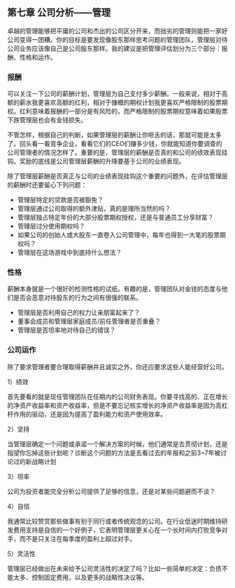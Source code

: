## 第七章 公司分析——管理

卓越的管理能够把平庸的公司和杰出的公司区分开来，而拙劣的管理则能把一家好公司变得一团糟。你的目标是要发现像股东那样思考问题的管理团队，管理层对待公司业务应该像自己是公司股东那样。我的建议是把管理评估划分为三个部分：报酬、性格和运作。

### 报酬

可以关注一下公司的薪酬计划，管理层为自己支付多少薪酬。一般来说，相对于高额的薪水我更喜欢高额的红利，相对于慷概的期权计划我更喜欢严格限制的股票期权。红利意味着报酬的一部分是有风险的，而严格限制的股票期权意味着如果股票下跌管理层也会有金钱损失。

不管怎样，根据自己的判断，如果管理层的薪酬让你咂舌的话，那就可能是太多了。回头看一看竞争企业，看看它们的CEO们赚多少钱，你就能知道你要调查的公司管理者的情况怎样了。重要的是，管理层的薪酬是否真的和公司的绩效表现挂钩。奖励的底线是公司管理层薪酬的升降要基于公司的业绩表现。

除了管理层薪酬是否真正与公司的业绩表现挂钩这个重要的问题外，在评估管理层的薪酬时还要留心下列问题：

- 管理层特定的贷款是否被豁免？
- 管理层通过公司取得的额外津贴，真的是理所当然的吗？
- 管理层独占特定年份的大部分股票期权授权，还是与普通员工分享财富？
- 管理层过分使用期权吗？
- 如果公司的创始人或大股东一直卷入公司管理中，每年也得到一大笔的股票期权吗？
- 管理层在这场游戏中到底持什么想法？

### 性格

薪酬本身就是一个很好的检测性格的试纸。有趣的是，管理团队对金钱的态度与他们是否会恶意对待股东的行为之间有很强的联系。

- 管理层是否利用自己的权力让亲朋富起来了？
- 董事会成员和管理层家庭成员/前任管理者是否重叠？
- 管理层是否坦率地对待自己的错误？

### 公司运作

除了要求管理者要合理取得薪酬并且诚实之外，你还应要求这些人能经营好公司。

1）绩效

首先要看的就是现任管理团队在任期内的公司财务表现。你要寻找高的、正在增长的净资产收益率和资产收益率，但是不要忘记核实增长的净资产收益率是因为高杠杆作用的驱动，还是因为提高了盈利能力和资产使用效率。

2）坚持

当管理层确定一个问题或承诺一个解决方案的时候，他们通常是去贯彻计划，还是指望你忘掉这些计划呢？诊断这个问题的方法是去看过去的年报和之前3~7年被讨论过的新战略计划

3）坦率

公司为投资者能完全分析公司提供了足够的信息，还是对某些问题避而不谈？

4）自信

我通常比较赞赏那些做事有别于同行或者传统观念的公司。在行业低迷时期维持研发费用支持是自信的一个好例子，它表明管理层更关心在一个长时间内打败竞争对手，而不是只关注在每季度的盈利上超过对手。

5）灵活性

管理层已经做出在未来给予公司灵活性的决定了吗？比如一些简单的决定：负债不能太多、控制固定费用，以及更多的战略性决议等。
